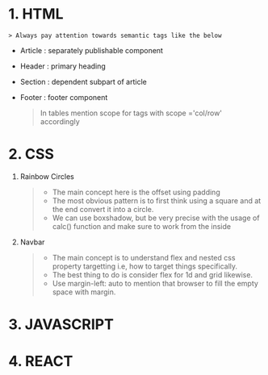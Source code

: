 # 1. HTML
    > Always pay attention towards semantic tags like the below
 - Article : separately publishable component
  - Header : primary heading
  - Section : dependent subpart of article
  - Footer : footer component
     
     > In tables mention scope for <th> tags with scope ='col/row' accordingly
  
# 2. CSS

   1. Rainbow Circles
        
        > - The main concept here is the offset using padding
        > - The most obvious pattern is to first think using a square and at the end convert it into a circle.
        > - We can use boxshadow, but be very precise with the usage of calc() function and make sure to work from the inside

   2. Navbar
        > - The main concept is to understand flex and nested css property targetting i.e, how to target things specifically.
        > - The best thing to do is consider flex for 1d and grid likewise.
        > - Use margin-left: auto to mention that browser to fill the empty space with margin.
        
# 3. JAVASCRIPT
# 4. REACT